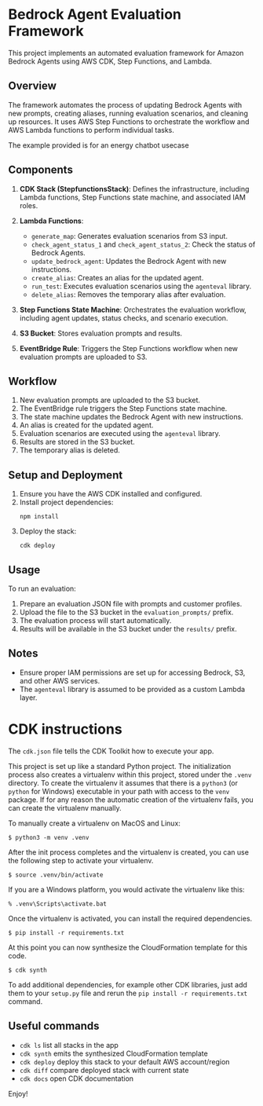 # Bedrock Agent Evaluation Framework

This project implements an automated evaluation framework for Amazon Bedrock Agents using AWS CDK, Step Functions, and Lambda.

## Overview

The framework automates the process of updating Bedrock Agents with new prompts, creating aliases, running evaluation scenarios, and cleaning up resources. It uses AWS Step Functions to orchestrate the workflow and AWS Lambda functions to perform individual tasks.

The example provided is for an energy chatbot usecase

## Components

1. **CDK Stack (StepfunctionsStack)**: Defines the infrastructure, including Lambda functions, Step Functions state machine, and associated IAM roles.

2. **Lambda Functions**:
   - `generate_map`: Generates evaluation scenarios from S3 input.
   - `check_agent_status_1` and `check_agent_status_2`: Check the status of Bedrock Agents.
   - `update_bedrock_agent`: Updates the Bedrock Agent with new instructions.
   - `create_alias`: Creates an alias for the updated agent.
   - `run_test`: Executes evaluation scenarios using the `agenteval` library.
   - `delete_alias`: Removes the temporary alias after evaluation.

3. **Step Functions State Machine**: Orchestrates the evaluation workflow, including agent updates, status checks, and scenario execution.

4. **S3 Bucket**: Stores evaluation prompts and results.

5. **EventBridge Rule**: Triggers the Step Functions workflow when new evaluation prompts are uploaded to S3.

## Workflow

1. New evaluation prompts are uploaded to the S3 bucket.
2. The EventBridge rule triggers the Step Functions state machine.
3. The state machine updates the Bedrock Agent with new instructions.
4. An alias is created for the updated agent.
5. Evaluation scenarios are executed using the `agenteval` library.
6. Results are stored in the S3 bucket.
7. The temporary alias is deleted.

## Setup and Deployment

1. Ensure you have the AWS CDK installed and configured.
2. Install project dependencies:
   ```
   npm install
   ```
3. Deploy the stack:
   ```
   cdk deploy
   ```

## Usage

To run an evaluation:

1. Prepare an evaluation JSON file with prompts and customer profiles.
2. Upload the file to the S3 bucket in the `evaluation_prompts/` prefix.
3. The evaluation process will start automatically.
4. Results will be available in the S3 bucket under the `results/` prefix.

## Notes

- Ensure proper IAM permissions are set up for accessing Bedrock, S3, and other AWS services.
- The `agenteval` library is assumed to be provided as a custom Lambda layer.


# CDK instructions

The `cdk.json` file tells the CDK Toolkit how to execute your app.

This project is set up like a standard Python project.  The initialization
process also creates a virtualenv within this project, stored under the `.venv`
directory.  To create the virtualenv it assumes that there is a `python3`
(or `python` for Windows) executable in your path with access to the `venv`
package. If for any reason the automatic creation of the virtualenv fails,
you can create the virtualenv manually.

To manually create a virtualenv on MacOS and Linux:

```
$ python3 -m venv .venv
```

After the init process completes and the virtualenv is created, you can use the following
step to activate your virtualenv.

```
$ source .venv/bin/activate
```

If you are a Windows platform, you would activate the virtualenv like this:

```
% .venv\Scripts\activate.bat
```

Once the virtualenv is activated, you can install the required dependencies.

```
$ pip install -r requirements.txt
```

At this point you can now synthesize the CloudFormation template for this code.

```
$ cdk synth
```

To add additional dependencies, for example other CDK libraries, just add
them to your `setup.py` file and rerun the `pip install -r requirements.txt`
command.

## Useful commands

 * `cdk ls`          list all stacks in the app
 * `cdk synth`       emits the synthesized CloudFormation template
 * `cdk deploy`      deploy this stack to your default AWS account/region
 * `cdk diff`        compare deployed stack with current state
 * `cdk docs`        open CDK documentation

Enjoy!
